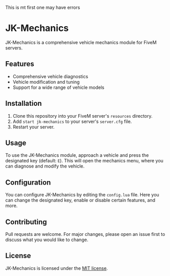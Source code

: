 This is mt first one may have errors


# JK-Mechanics

JK-Mechanics is a comprehensive vehicle mechanics module for FiveM servers.

## Features

- Comprehensive vehicle diagnostics
- Vehicle modification and tuning
- Support for a wide range of vehicle models

## Installation

1. Clone this repository into your FiveM server's `resources` directory.
2. Add `start jk-mechanics` to your server's `server.cfg` file.
3. Restart your server.

## Usage

To use the JK-Mechanics module, approach a vehicle and press the designated key (default: `E`). This will open the mechanics menu, where you can diagnose and modify the vehicle.

## Configuration

You can configure JK-Mechanics by editing the `config.lua` file. Here you can change the designated key, enable or disable certain features, and more.

## Contributing

Pull requests are welcome. For major changes, please open an issue first to discuss what you would like to change.

## License

JK-Mechanics is licensed under the [MIT license](LICENSE).
